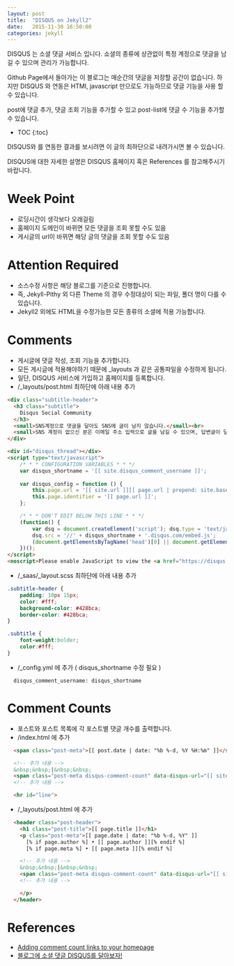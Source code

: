 ```yaml
---
layout: post
title:  "DISQUS on Jekyll2"
date:   2015-11-30 16:50:00
categories: jekyll
---
```


DISQUS 는 소셜 댓글 서비스 입니다. 
쇼셜의 종류에 상관없이 특정 계정으로 댓글을 남길 수 있으며 관리가 가능합니다.

Github Page에서 돌아가는 이 블로그는 매순간의 댓글을 저장할 공간이 없습니다.
하지만 DISQUS 와 연동은 HTMl, javascript 만으로도 가능하므로 댓글 기능을 사용 할 수 있습니다.

post에 댓글 추가, 댓글 조회 기능을 추가할 수 있고
post-list에 댓글 수 기능을 추가할 수 있습니다.

<!--more-->

* TOC
{:toc}

DISQUS와 를 연동한 결과를 보시려면 이 글의 최하단으로 내려가시면 볼 수 있습니다.

DISQUS에 대한 자세한 설명은 DISQUS 홈페이지 혹은 References 를 참고해주시기 바랍니다.

# Week Point
 * 로딩시간이 생각보다 오래걸림
 * 홈페이지 도메인이 바뀌면 모든 댓글을 조회 못할 수도 있음
 * 게시글의 url이 바뀌면 해당 글의 댓글을 조회 못할 수도 있음

# Attention Required
 * 소스수정 사항은 해당 블로그를 기준으로 진행합니다.
 * 즉, Jekyll-Pithy 외 다른 Theme 의 경우 수정대상이 되는 파일, 폴더 명이 다를 수 있습니다.
 * Jekyll2 외에도 HTML을 수정가능한 모든 종류의 소셜에 적용 가능합니다.

# Comments
 * 게시글에 댓글 작성, 조회 기능을 추가합니다.
 * 모든 게시글에 적용해야하기 때문에 _layouts 과 같은 공통파일을 수정하게 됩니다.
 * 일단, DISQUS 서비스에 가입하고 홈페이지를 등록합니다.
 * /_layouts/post.html 최하단에 아래 내용 추가

``` html 
<div class="subtitle-header">
  <h3 class="subtitle">
    Disqus Social Community
  </h3>
  <small>SNS계정으로 댓글을 달아도 SNS에 글이 남지 않습니다.</small><br>
  <small>SNS 계정이 없으신 분은 이메일 주소 입력으로 글을 남길 수 있으며, 답변글이 달리면 이메일로 알림을 받을 수 있습니다.</small><br>
</div>

<div id="disqus_thread"></div>
<script type="text/javascript">
    /* * * CONFIGURATION VARIABLES * * */
    var disqus_shortname = '[[ site.disqus_comment_username ]]';
    
    var disqus_config = function () {
        this.page.url = '[[ site.url ]][[ page.url | prepend: site.baseurl ]]';
        this.page.identifier = '[[ page.url ]]';
    };

    /* * * DON'T EDIT BELOW THIS LINE * * */
    (function() {
        var dsq = document.createElement('script'); dsq.type = 'text/javascript'; dsq.async = true;
        dsq.src = '//' + disqus_shortname + '.disqus.com/embed.js';
        (document.getElementsByTagName('head')[0] || document.getElementsByTagName('body')[0]).appendChild(dsq);
    })();
</script>
<noscript>Please enable JavaScript to view the <a href="https://disqus.com/?ref_noscript" rel="nofollow">comments powered by Disqus.</a></noscript>
```

 * /_saas/_layout.scss 최하단에 아래 내용 추가

``` scss
.subtitle-header { 
    padding: 10px 15px;
    color: #fff;
    background-color: #428bca;
    border-color: #428bca;
}

.subtitle {
    font-weight:bolder; 
    color:#fff;
}
```

 * /_config.yml 에 추가 ( disqus_shortname 수정 필요 )

```
  disqus_comment_username: disqus_shortname
```

# Comment Counts
 * 포스트와 포스트 목록에 각 포스트별 댓글 개수를 출력합니다.
 * /index.html 에 추가 

``` html
  <span class="post-meta">[[ post.date | date: "%b %-d, %Y %H:%m" ]]</span> 

  <!-- 추가 내용 -->
  &nbsp;&nbsp;|&nbsp;&nbsp;
  <span class="post-meta disqus-comment-count" data-disqus-url="[[ site.url ]][[ post.url | prepend: site.baseurl ]]">0 Comments</span>
  <!-- 추가 내용 -->

  <hr id="line"> 
```

 * /_layouts/post.html 에 추가

``` html
  <header class="post-header">
    <h1 class="post-title">[[ page.title ]]</h1>
    <p class="post-meta">[[ page.date | date: "%b %-d, %Y" ]]
      [% if page.author %] • [[ page.author ]][% endif %]
      [% if page.meta %] • [[ page.meta ]][% endif %]

    <!-- 추가 내용 -->
    &nbsp;&nbsp;|&nbsp;&nbsp;
    <span class="post-meta disqus-comment-count" data-disqus-url="[[ site.url ]][[ page.url | prepend: site.baseurl ]]">0 Comments</span>
    <!-- 추가 내용 -->

    </p>
  </header>
```

# References
 * [Adding comment count links to your homepage](https://help.disqus.com/customer/portal/articles/565624-adding-comment-count-links-to-your-home-page)
 * [블로그에 소셜 댓글 DISQUS를 달아보자!](http://onasaju.tistory.com/182)
